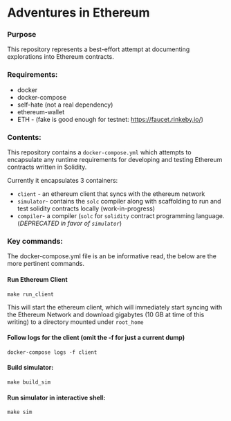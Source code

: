 
# Adventures in Ethereum 

### Purpose
This repository represents a best-effort attempt at documenting explorations into Ethereum contracts.

### Requirements:
* docker
* docker-compose
* self-hate (not a real dependency)
* ethereum-wallet
* ETH - (fake is good enough for testnet: https://faucet.rinkeby.io/)

### Contents:
This repository contains a `docker-compose.yml` which  attempts to encapsulate any runtime requirements for developing and testing Ethereum contracts written in Solidity.

Currently it encapsulates 3 containers:
* `client` - an ethereum client that syncs with the ethereum network
* `simulator`- contains the `solc` compiler along with scaffolding to run and test solidity contracts locally (work-in-progress)
* `compiler`- a compiler (`solc` for `solidity` contract programming language. (*DEPRECATED in favor of `simulator`*)

### Key commands:
The docker-compose.yml file is an be informative read, the below are the more pertinent commands.


#### Run Ethereum Client 
```
make run_client
```
This will start the ethereum client, which will immediately start syncing with the Ethereum Network and download gigabytes (10 GB at time of this writing) to a directory mounted under `root_home` 

#### Follow logs for the client (omit the -f for just a current dump)
```
docker-compose logs -f client
```
#### Build simulator:
```
make build_sim
```
#### Run simulator in interactive shell: 
```
make sim
```
